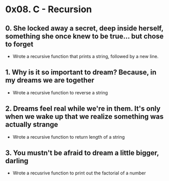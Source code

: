 # 0x08. C - Recursion

## 0. She locked away a secret, deep inside herself, something she once knew to be true... but chose to forget
* Wrote a recursive function that prints a string, followed by a new line.

## 1. Why is it so important to dream? Because, in my dreams we are together
* Wrote a recursive function to reverse a string

## 2. Dreams feel real while we're in them. It's only when we wake up that we realize something was actually strange
* Wrote a recursive function to return length of a string

## 3. You mustn't be afraid to dream a little bigger, darling
* Wrote a recusrive function to print out the factorial of a number
